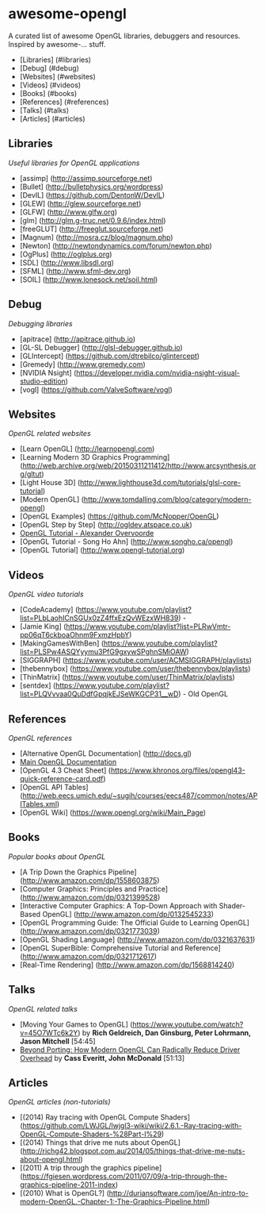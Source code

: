 # awesome-opengl
A curated list of awesome OpenGL libraries, debuggers and resources. Inspired by awesome-... stuff.

* [Libraries] (#libraries)
* [Debug] (#debug)
* [Websites] (#websites)
* [Videos] (#videos)
* [Books] (#books)
* [References] (#references)
* [Talks] (#talks)
* [Articles] (#articles)

## Libraries

*Useful libraries for OpenGL applications*

* [assimp] (http://assimp.sourceforge.net)
* [Bullet] (http://bulletphysics.org/wordpress)
* [DevIL] (https://github.com/DentonW/DevIL)
* [GLEW] (http://glew.sourceforge.net)
* [GLFW] (http://www.glfw.org)
* [glm] (http://glm.g-truc.net/0.9.6/index.html)
* [freeGLUT] (http://freeglut.sourceforge.net)
* [Magnum] (http://mosra.cz/blog/magnum.php)
* [Newton] (http://newtondynamics.com/forum/newton.php)
* [OgPlus] (http://oglplus.org)
* [SDL] (http://www.libsdl.org)
* [SFML] (http://www.sfml-dev.org)
* [SOIL] (http://www.lonesock.net/soil.html)

## Debug

*Debugging libraries*

* [apitrace] (http://apitrace.github.io)
* [GL-SL Debugger] (http://glsl-debugger.github.io)
* [GLIntercept] (https://github.com/dtrebilco/glintercept)
* [Gremedy] (http://www.gremedy.com)
* [NVIDIA Nsight] (https://developer.nvidia.com/nvidia-nsight-visual-studio-edition)
* [vogl] (https://github.com/ValveSoftware/vogl)

## Websites

*OpenGL related websites*

* [Learn OpenGL] (http://learnopengl.com)
* [Learning Modern 3D Graphics Programming] (http://web.archive.org/web/20150311211412/http://www.arcsynthesis.org/gltut)
* [Light House 3D] (http://www.lighthouse3d.com/tutorials/glsl-core-tutorial)
* [Modern OpenGL] (http://www.tomdalling.com/blog/category/modern-opengl)
* [OpenGL Examples] (https://github.com/McNopper/OpenGL)
* [OpenGL Step by Step] (http://ogldev.atspace.co.uk)
* [OpenGL Tutorial - Alexander Overvoorde](https://open.gl)
* [OpenGL Tutorial - Song Ho Ahn] (http://www.songho.ca/opengl)
* [OpenGL Tutorial] (http://www.opengl-tutorial.org)

## Videos

*OpenGL video tutorials*

* [CodeAcademy] (https://www.youtube.com/playlist?list=PLbLaohICnSGUx0zZ4ffxEzQvWEzxWH839) - 
* [Jamie King] (https://www.youtube.com/playlist?list=PLRwVmtr-pp06qT6ckboaOhnm9FxmzHpbY)
* [MakingGamesWithBen] (https://www.youtube.com/playlist?list=PLSPw4ASQYyymu3PfG9gxywSPghnSMiOAW)
* [SIGGRAPH] (https://www.youtube.com/user/ACMSIGGRAPH/playlists)
* [thebennybox] (https://www.youtube.com/user/thebennybox/playlists)
* [ThinMatrix] (https://www.youtube.com/user/ThinMatrix/playlists)
* [sentdex] (https://www.youtube.com/playlist?list=PLQVvvaa0QuDdfGpqjkEJSeWKGCP31__wD) - Old OpenGL

## References

*OpenGL references*

* [Alternative OpenGL Documentation] (http://docs.gl)
* [Main OpenGL Documentation](https://www.opengl.org/sdk/docs)
* [OpenGL 4.3 Cheat Sheet] (https://www.khronos.org/files/opengl43-quick-reference-card.pdf)
* [OpenGL API Tables] (http://web.eecs.umich.edu/~sugih/courses/eecs487/common/notes/APITables.xml)
* [OpenGL Wiki] (https://www.opengl.org/wiki/Main_Page)

## Books

*Popular books about OpenGL*

* [A Trip Down the Graphics Pipeline] (http://www.amazon.com/dp/1558603875)
* [Computer Graphics: Principles and Practice] (http://www.amazon.com/dp/0321399528)
* [Interactive Computer Graphics: A Top-Down Approach with Shader-Based OpenGL] (http://www.amazon.com/dp/0132545233)
* [OpenGL Programming Guide: The Official Guide to Learning OpenGL] (http://www.amazon.com/dp/0321773039)
* [OpenGL Shading Language] (http://www.amazon.com/dp/0321637631)
* [OpenGL SuperBible: Comprehensive Tutorial and Reference] (http://www.amazon.com/dp/0321712617)
* [Real-Time Rendering] (http://www.amazon.com/dp/1568814240)

## Talks

*OpenGL related talks*

* [Moving Your Games to OpenGL] (https://www.youtube.com/watch?v=45O7WTc6k2Y) by **Rich Geldreich, Dan Ginsburg, Peter Lohrmann, Jason Mitchell** [54:45]
* [Beyond Porting: How Modern OpenGL Can Radically Reduce Driver Overhead](https://www.youtube.com/watch?v=-bCeNzgiJ8I) by **Cass Everitt, John McDonald** [51:13]

## Articles

*OpenGL articles (non-tutorials)*

* [(2014) Ray tracing with OpenGL Compute Shaders] (https://github.com/LWJGL/lwjgl3-wiki/wiki/2.6.1.-Ray-tracing-with-OpenGL-Compute-Shaders-%28Part-I%29)
* [(2014) Things that drive me nuts about OpenGL] (http://richg42.blogspot.com.au/2014/05/things-that-drive-me-nuts-about-opengl.html)
* [(2011) A trip through the graphics pipeline] (https://fgiesen.wordpress.com/2011/07/09/a-trip-through-the-graphics-pipeline-2011-index)
* [(2010) What is OpenGL?] (http://duriansoftware.com/joe/An-intro-to-modern-OpenGL.-Chapter-1:-The-Graphics-Pipeline.html)


